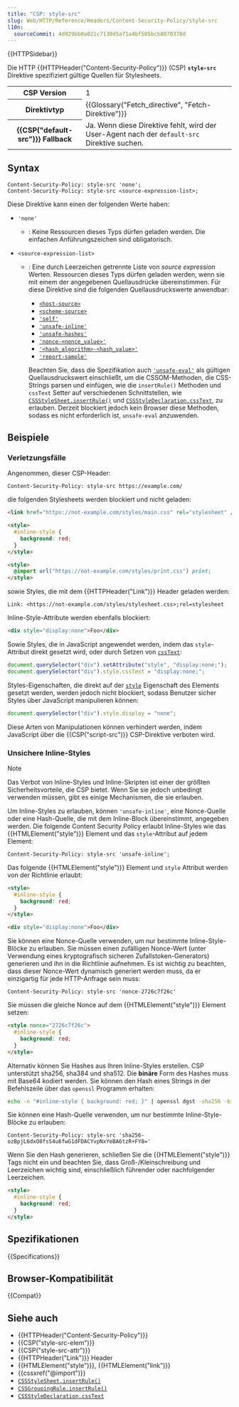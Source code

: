```yaml
---
title: "CSP: style-src"
slug: Web/HTTP/Reference/Headers/Content-Security-Policy/style-src
l10n:
  sourceCommit: 4d929bb0a021c7130d5a71a4bf505bcb8070378d
---
```


{{HTTPSidebar}}

Die HTTP {{HTTPHeader("Content-Security-Policy")}} (CSP) **`style-src`** Direktive spezifiziert gültige Quellen für Stylesheets.

<table class="properties">
  <tbody>
    <tr>
      <th scope="row">CSP Version</th>
      <td>1</td>
    </tr>
    <tr>
      <th scope="row">Direktivtyp</th>
      <td>{{Glossary("Fetch_directive", "Fetch-Direktive")}}</td>
    </tr>
    <tr>
      <th scope="row">{{CSP("default-src")}} Fallback</th>
      <td>
        Ja. Wenn diese Direktive fehlt, wird der User-Agent nach der
        <code>default-src</code> Direktive suchen.
      </td>
    </tr>
  </tbody>
</table>

## Syntax

```http
Content-Security-Policy: style-src 'none';
Content-Security-Policy: style-src <source-expression-list>;
```

Diese Direktive kann einen der folgenden Werte haben:

- `'none'`
  - : Keine Ressourcen dieses Typs dürfen geladen werden. Die einfachen Anführungszeichen sind obligatorisch.
- `<source-expression-list>`

  - : Eine durch Leerzeichen getrennte Liste von _source expression_ Werten. Ressourcen dieses Typs dürfen geladen werden, wenn sie mit einem der angegebenen Quellausdrücke übereinstimmen. Für diese Direktive sind die folgenden Quellausdruckswerte anwendbar:

    - [`<host-source>`](/de/docs/Web/HTTP/Reference/Headers/Content-Security-Policy#host-source)
    - [`<scheme-source>`](/de/docs/Web/HTTP/Reference/Headers/Content-Security-Policy#scheme-source)
    - [`'self'`](/de/docs/Web/HTTP/Reference/Headers/Content-Security-Policy#self)
    - [`'unsafe-inline'`](/de/docs/Web/HTTP/Reference/Headers/Content-Security-Policy#unsafe-inline)
    - [`'unsafe-hashes'`](/de/docs/Web/HTTP/Reference/Headers/Content-Security-Policy#unsafe-hashes)
    - [`'nonce-<nonce_value>'`](/de/docs/Web/HTTP/Reference/Headers/Content-Security-Policy#nonce-nonce_value)
    - [`'<hash_algorithm>-<hash_value>'`](/de/docs/Web/HTTP/Reference/Headers/Content-Security-Policy#hash_algorithm-hash_value)
    - [`'report-sample'`](/de/docs/Web/HTTP/Reference/Headers/Content-Security-Policy#report-sample)

    Beachten Sie, dass die Spezifikation auch [`'unsafe-eval'`](/de/docs/Web/HTTP/Headers/Content-Security-Policy#unsafe-eval) als gültigen Quellausdruckswert einschließt, um die CSSOM-Methoden, die CSS-Strings parsen und einfügen, wie die `insertRule()` Methoden und `cssText` Setter auf verschiedenen Schnittstellen, wie [`CSSStyleSheet.insertRule()`](/de/docs/Web/API/CSSStyleSheet/insertRule) und [`CSSStyleDeclaration.cssText`](/de/docs/Web/API/CSSStyleDeclaration/cssText), zu erlauben. Derzeit blockiert jedoch kein Browser diese Methoden, sodass es nicht erforderlich ist, `unsafe-eval` anzuwenden.

## Beispiele

### Verletzungsfälle

Angenommen, dieser CSP-Header:

```http
Content-Security-Policy: style-src https://example.com/
```

die folgenden Stylesheets werden blockiert und nicht geladen:

```html
<link href="https://not-example.com/styles/main.css" rel="stylesheet" />

<style>
  #inline-style {
    background: red;
  }
</style>

<style>
  @import url("https://not-example.com/styles/print.css") print;
</style>
```

sowie Styles, die mit dem {{HTTPHeader("Link")}} Header geladen werden:

```http
Link: <https://not-example.com/styles/stylesheet.css>;rel=stylesheet
```

Inline-Style-Attribute werden ebenfalls blockiert:

```html
<div style="display:none">Foo</div>
```

Sowie Styles, die in JavaScript angewendet werden, indem das `style`-Attribut direkt gesetzt wird, oder durch Setzen von [`cssText`](/de/docs/Web/API/CSSStyleDeclaration/cssText):

```js
document.querySelector("div").setAttribute("style", "display:none;");
document.querySelector("div").style.cssText = "display:none;";
```

Styles-Eigenschaften, die direkt auf der [`style`](/de/docs/Web/API/HTMLElement/style) Eigenschaft des Elements gesetzt werden, werden jedoch nicht blockiert, sodass Benutzer sicher Styles über JavaScript manipulieren können:

```js
document.querySelector("div").style.display = "none";
```

Diese Arten von Manipulationen können verhindert werden, indem JavaScript über die {{CSP("script-src")}} CSP-Direktive verboten wird.

### Unsichere Inline-Styles

> [!NOTE]
> Das Verbot von Inline-Styles und Inline-Skripten ist einer der größten Sicherheitsvorteile, die CSP bietet. Wenn Sie sie jedoch unbedingt verwenden müssen, gibt es einige Mechanismen, die sie erlauben.

Um Inline-Styles zu erlauben, können `'unsafe-inline'`, eine Nonce-Quelle oder eine Hash-Quelle, die mit dem Inline-Block übereinstimmt, angegeben werden. Die folgende Content Security Policy erlaubt Inline-Styles wie das {{HTMLElement("style")}} Element und das `style`-Attribut auf jedem Element:

```http
Content-Security-Policy: style-src 'unsafe-inline';
```

Das folgende {{HTMLElement("style")}} Element und `style` Attribut werden von der Richtlinie erlaubt:

```html
<style>
  #inline-style {
    background: red;
  }
</style>

<div style="display:none">Foo</div>
```

Sie können eine Nonce-Quelle verwenden, um nur bestimmte Inline-Style-Blöcke zu erlauben. Sie müssen einen zufälligen Nonce-Wert (unter Verwendung eines kryptografisch sicheren Zufallstoken-Generators) generieren und ihn in die Richtlinie aufnehmen. Es ist wichtig zu beachten, dass dieser Nonce-Wert dynamisch generiert werden muss, da er einzigartig für jede HTTP-Anfrage sein muss:

```http
Content-Security-Policy: style-src 'nonce-2726c7f26c'
```

Sie müssen die gleiche Nonce auf dem {{HTMLElement("style")}} Element setzen:

```html
<style nonce="2726c7f26c">
  #inline-style {
    background: red;
  }
</style>
```

Alternativ können Sie Hashes aus Ihren Inline-Styles erstellen. CSP unterstützt sha256, sha384 und sha512. Die **binäre** Form des Hashes muss mit Base64 kodiert werden. Sie können den Hash eines Strings in der Befehlszeile über das `openssl` Programm erhalten:

```bash
echo -n "#inline-style { background: red; }" | openssl dgst -sha256 -binary | openssl enc -base64
```

Sie können eine Hash-Quelle verwenden, um nur bestimmte Inline-Style-Blöcke zu erlauben:

```http
Content-Security-Policy: style-src 'sha256-ozBpjL6dxO8fsS4u6fwG1dFDACYvpNxYeBA6tzR+FY8='
```

Wenn Sie den Hash generieren, schließen Sie die {{HTMLElement("style")}} Tags nicht ein und beachten Sie, dass Groß-/Kleinschreibung und Leerzeichen wichtig sind, einschließlich führender oder nachfolgender Leerzeichen.

```html
<style>
  #inline-style {
    background: red;
  }
</style>
```

## Spezifikationen

{{Specifications}}

## Browser-Kompatibilität

{{Compat}}

## Siehe auch

- {{HTTPHeader("Content-Security-Policy")}}
- {{CSP("style-src-elem")}}
- {{CSP("style-src-attr")}}
- {{HTTPHeader("Link")}} Header
- {{HTMLElement("style")}}, {{HTMLElement("link")}}
- {{cssxref("@import")}}
- [`CSSStyleSheet.insertRule()`](/de/docs/Web/API/CSSStyleSheet/insertRule)
- [`CSSGroupingRule.insertRule()`](/de/docs/Web/API/CSSGroupingRule/insertRule)
- [`CSSStyleDeclaration.cssText`](/de/docs/Web/API/CSSStyleDeclaration/cssText)
